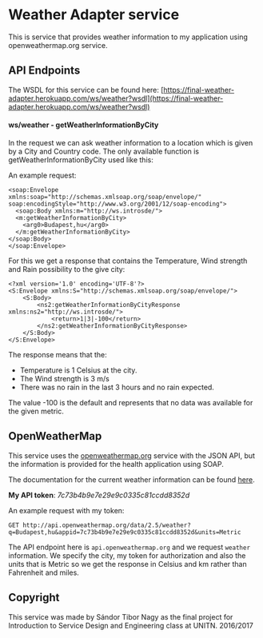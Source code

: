 # Weather Adapter service

This is service that provides weather information to my application using openweathermap.org service.

## API Endpoints

The WSDL for this service can be found here: 
[https://final-weather-adapter.herokuapp.com/ws/weather?wsdl](https://final-weather-adapter.herokuapp.com/ws/weather?wsdl)

#### ws/weather - getWeatherInformationByCity

In the request we can ask weather information to a location which is given by a City and Country code.
The only available function is getWeatherInformationByCity used like this:

An example request:

```
<soap:Envelope
xmlns:soap="http://schemas.xmlsoap.org/soap/envelope/"
soap:encodingStyle="http://www.w3.org/2001/12/soap-encoding">
  <soap:Body xmlns:m="http://ws.introsde/">
  <m:getWeatherInformationByCity>
    <arg0>Budapest,hu</arg0>
  </m:getWeatherInformationByCity>
</soap:Body>
</soap:Envelope>
```

For this we get a response that contains the Temperature, Wind strength and Rain possibility to the give city:

```
<?xml version='1.0' encoding='UTF-8'?>
<S:Envelope xmlns:S="http://schemas.xmlsoap.org/soap/envelope/">
    <S:Body>
        <ns2:getWeatherInformationByCityResponse xmlns:ns2="http://ws.introsde/">
            <return>1|3|-100</return>
        </ns2:getWeatherInformationByCityResponse>
    </S:Body>
</S:Envelope>
```

The response means that the:
* Temperature is 1 Celsius at the city.
* The Wind strength is 3 m/s
* There was no rain in the last 3 hours and no rain expected.

The value -100 is the default and represents that no data was available for the given metric.


## OpenWeatherMap

This service uses the [openweathermap.org](openweathermap.org) service with the JSON API, but the information is provided for the health application using SOAP.

The documentation for the current weather information can be found [here](http://openweathermap.org/current).

**My API token**: *7c73b4b9e7e29e9c0335c81ccdd8352d*

An example request with my token:

```
GET http://api.openweathermap.org/data/2.5/weather?q=Budapest,hu&appid=7c73b4b9e7e29e9c0335c81ccdd8352d&units=Metric
```

The API endpoint here is `api.openweathermap.org` and we request `weather` information.
We specify the city, my token for authorization and also the units that is Metric so we get the response in Celsius and km rather than Fahrenheit and miles.

## Copyright

This service was made by Sándor Tibor Nagy as the final project for Introduction to Service Design and Engineering class at UNITN. 2016/2017